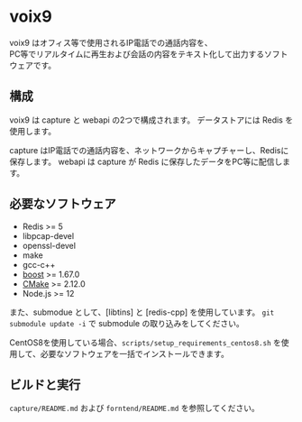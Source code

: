 # voix9

voix9 はオフィス等で使用されるIP電話での通話内容を、  
PC等でリアルタイムに再生および会話の内容をテキスト化して出力するソフトウェアです。

## 構成

voix9 は capture と webapi の2つで構成されます。
データストアには Redis を使用します。

capture はIP電話での通話内容を、ネットワークからキャプチャーし、Redisに保存します。
webapi は capture が Redis に保存したデータをPC等に配信します。

## 必要なソフトウェア

- Redis >= 5
- libpcap-devel
- openssl-devel
- make
- gcc-c++
- [boost](https://www.boost.org/) >= 1.67.0
- [CMake](https://cmake.org/) >= 2.12.0
- Node.js >= 12

また、submodue として、[libtins] と [redis-cpp] を使用しています。
`git submodule update -i` で submodule の取り込みをしてください。

CentOS8を使用している場合、`scripts/setup_requirements_centos8.sh` を使用して、必要なソフトウェアを一括でインストールできます。

## ビルドと実行

`capture/README.md` および `forntend/README.md` を参照してください。


